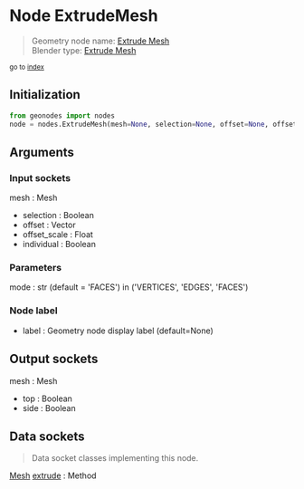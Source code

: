 
# Node ExtrudeMesh

> Geometry node name: [Extrude Mesh](https://docs.blender.org/manual/en/latest/modeling/geometry_nodes/material/extrude_mesh.html)<br>
  Blender type: [Extrude Mesh](https://docs.blender.org/api/current/bpy.types.GeometryNodeExtrudeMesh.html)
  
<sub>go to [index](/docs/index.md)</sub>

## Initialization

```python
from geonodes import nodes
node = nodes.ExtrudeMesh(mesh=None, selection=None, offset=None, offset_scale=None, individual=None, mode='FACES', label=None)
```



## Arguments


### Input sockets

mesh : Mesh
- selection : Boolean
- offset : Vector
- offset_scale : Float
- individual : Boolean

### Parameters

mode : str (default = 'FACES') in ('VERTICES', 'EDGES', 'FACES')

### Node label

- label : Geometry node display label (default=None)

## Output sockets

mesh : Mesh
- top : Boolean
- side : Boolean

## Data sockets

> Data socket classes implementing this node.
  
[Mesh](/docs/sockets/Mesh.md) [extrude](/docs/sockets/Mesh.md#extrude) : Method

